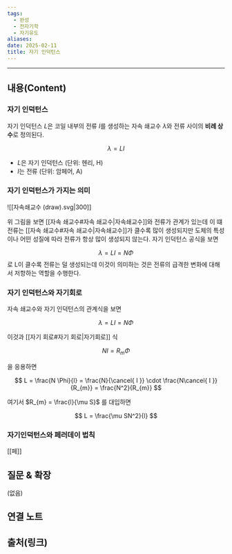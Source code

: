 ```yaml
---
tags:
  - 완성
  - 전자기학
  - 자기유도
aliases: 
date: 2025-02-11
title: 자기 인덕턴스
---
```


---

## 내용(Content)

### 자기 인덕턴스

자기 인덕턴스 $L$은 코일 내부의 전류 $I$를 생성하는 자속 쇄교수 $\lambda$와 전류 사이의 **비례 상수**로 정의된다.

$$
\lambda = L I
$$

- $L$은 자기 인덕턴스 (단위: 헨리, H)
- $I$는 전류 (단위: 암페어, A)

### 자기 인덕턴스가 가지는 의미

![[자속쇄교수 (draw).svg|300]]

위 그림을 보면 [[자속 쇄교수#자속 쇄교수|자속쇄교수]]와 전류가 관계가 있는데 이 떄 전류는 [[자속 쇄교수#자속 쇄교수|자속쇄교수]]가 클수록 많이 생성되지만 도체의 특성이나 어떤 성질에 따라 전류가 항상 많이 생성되지 않는다. 자기 인덕턴스 공식을 보면

$$
\lambda = L I = N \Phi
$$
로 L이 클수록 전류는 덜 생성되는데 이것이 의미하는 것은 전류의 급격한 변화에 대해서 저항하는 역할을 수행한다.

### 자기 인덕턴스와 자기회로

자속 쇄교수와 자기 인덕턴스의 관계식을 보면

$$
\lambda = L I = N \Phi
$$

이것과 [[자기 회로#자기 회로|자기회로]] 식

$$
N I = R_{m} \Phi
$$

을 응용하면

$$
L = \frac{N \Phi}{I} = \frac{N}{\cancel{ I }} \cdot  \frac{N\cancel{ I }}{R_{m}} = \frac{N^2}{R_{m}}
$$

여기서 $R_{m} = \frac{l}{\mu S}$ 를 대입하면

$$
L = \frac{\mu SN^2}{l}
$$

### 자기인덕턴스와 페러데이 법칙

[[페]]

## 질문 & 확장

(없음)

## 연결 노트

## 출처(링크)





